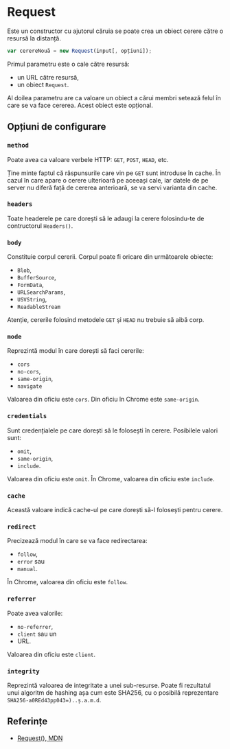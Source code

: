 # Request

Este un constructor cu ajutorul căruia se poate crea un obiect cerere către o resursă la distanță.

```javascript
var cerereNouă = new Request(input[, opțiuni]);
```

Primul parametru este o cale către resursă:

- un URL către resursă,
- un obiect `Request`.

Al doilea parametru are ca valoare un obiect a cărui membri setează felul în care se va face cererea. Acest obiect este opțional.

## Opțiuni de configurare

### `method`

Poate avea ca valoare verbele HTTP: `GET`, `POST`, `HEAD`, etc.

Ține minte faptul că răspunsurile care vin pe `GET` sunt introduse în cache.  În cazul în care apare o cerere ulterioară pe aceeași cale, iar datele de pe server nu diferă față de cererea anterioară, se va servi varianta din cache.

### `headers`

Toate headerele pe care dorești să le adaugi la cerere folosindu-te de contructorul `Headers()`.

### `body`

Constituie corpul cererii. Corpul poate fi oricare din următoarele obiecte:

- `Blob`,
- `BufferSource`,
- `FormData`,
- `URLSearchParams`,
- `USVString`,
- `ReadableStream`

Atenție, cererile folosind metodele `GET` și `HEAD` nu trebuie să aibă corp.

### `mode`

Reprezintă modul în care dorești să faci cererile:

- `cors`
- `no-cors`,
- `same-origin`,
- `navigate`

Valoarea din oficiu este `cors`. Din oficiu în Chrome este `same-origin`.

### `credentials`

Sunt credențialele pe care dorești să le folosești în cerere. Posibilele valori sunt:

- `omit`,
- `same-origin`,
- `include`.

Valoarea din oficiu este `omit`. În Chrome, valoarea din oficiu este `include`.

### `cache`

Această valoare indică cache-ul pe care dorești să-l folosești pentru cerere.

### `redirect`

Precizează modul în care se va face redirectarea:

- `follow`,
- `error` sau
- `manual`.

În Chrome, valoarea din oficiu este `follow`.

### `referrer`

Poate avea valorile:

- `no-referrer`,
- `client` sau un
- URL.

Valoarea din oficiu este `client`.

### `integrity`

Reprezintă valoarea de integritate a unei sub-resurse. Poate fi rezultatul unui algoritm de hashing așa cum este SHA256, cu o posibilă reprezentare `SHA256-a0REd43pp043=)..ș.a.m.d`.

## Referințe

- [Request(), MDN](https://developer.mozilla.org/en-US/docs/Web/API/Request/Request)
